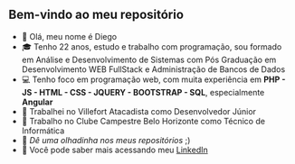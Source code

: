 ## Bem-vindo ao meu repositório
- 👋 Olá, meu nome é Diego
- 🎓 Tenho 22 anos, estudo e trabalho com programação, sou formado em Análise e Desenvolvimento de Sistemas com Pós Graduação em Desenvolvimento WEB FullStack e Administração de Bancos de Dados
- 💻 Tenho foco em programação web, com muita experiência em **PHP - JS - HTML - CSS - JQUERY - BOOTSTRAP - SQL**, especialmente **Angular**
- 💼 Trabalhei no Villefort Atacadista como Desenvolvedor Júnior
- 🔧 Trabalho no Clube Campestre Belo Horizonte como Técnico de Informática 
- 👀 _Dê uma olhadinha nos meus repositórios_ ;)
- 🔗 Você pode saber mais acessando meu [LinkedIn](https://www.linkedin.com/in/diego-de-oliveira-martins-3b232a234/)

